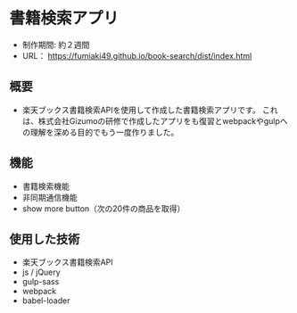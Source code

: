 # 書籍検索アプリ
- 制作期間: 約２週間
- URL： https://fumiaki49.github.io/book-search/dist/index.html

## 概要
- 楽天ブックス書籍検索APIを使用して作成した書籍検索アプリです。
これは、株式会社Gizumoの研修で作成したアプリをも復習とwebpackやgulpへの理解を深める目的でもう一度作りました。

## 機能
- 書籍検索機能
- 非同期通信機能
- show more button（次の20件の商品を取得）

## 使用した技術
- 楽天ブックス書籍検索API
- js / jQuery
- gulp-sass
- webpack
- babel-loader
